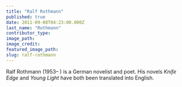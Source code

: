 ```yaml
---
title: "Ralf Rothmann"
published: true
date: 2011-09-08T04:23:00.000Z
last_name: "Rothmann"
contributor_type:
image_path:
image_credit:
featured_image_path:
slug: ralf-rothmann
---
```


Ralf Rothmann (1953– ) is a German novelist and poet. His novels _Knife Edge_ and _Young Light_ have both been translated into English.

